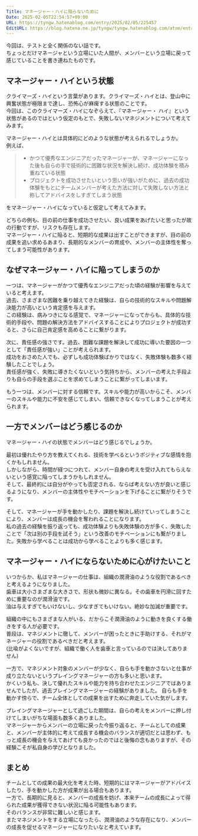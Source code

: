 ```yaml
---
Title: マネージャー・ハイに陥らないために
Date: 2025-02-05T22:54:57+09:00
URL: https://tyngw.hatenablog.com/entry/2025/02/05/225457
EditURL: https://blog.hatena.ne.jp/tyngw/tyngw.hatenablog.com/atom/entry/6802418398323511239
---
```


今回は、テストと全く関係のない話です。  
ちょっとだけマネージャという立場にいた人間が、メンバーという立場に戻って感じていることを書き連ねたものです。  

## マネージャー・ハイという状態
クライマーズ・ハイという言葉があります。クライマーズ・ハイとは、登山中に興奮状態が極限まで達し、恐怖心が麻痺する状態のことです。  
今回は、このクライマーズ・ハイになぞらえて、『マネージャー・ ハイ』という状態があるのではという仮定のもとで、失敗しないマネジメントについて考えてみます。  

マネージャー・ハイとは具体的にどのような状態が考えられるでしょうか。  
例えば、

> - かつて優秀なエンジニアだったマネージャーが、マネージャーになった後も自らの手で技術的に困難な状況を解決し続け、成功体験を積み重ねている状態
> - プロジェクトを成功させたいという思いが強いがために、過去の成功体験をもとにチームメンバーが考えた方法に対して失敗しない方法と称してアドバイスをしすぎてしまう状態

をマネージャー・ハイになっていると仮定して考えてみます。

どちらの例も、目の前の仕事を成功させたい、良い成果をあげたいと思ったが故の行動ですが、リスクも存在します。  
マネージャー・ハイに陥ると、短期的な成果は出すことができますが、目の前の成果を追い求めるあまり、長期的なメンバーの育成や、メンバーの主体性を奪ってしまう可能性があります。  

## なぜマネージャー・ハイに陥ってしまうのか

一つは、マネージャーがかつて優秀なエンジニアだった頃の経験が影響を与えていると考えます。  
過去、さまざまな困難を乗り越えてきた経験は、自らの技術的なスキルや問題解決能力が高いという肯定感を与えます。  
この経験は、病みつきになる感覚で、マネージャーになってからも、具体的な技術的手段や、問題の解決方法をアドバイスすることによりプロジェクトが成功すると、さらに自己肯定感を高めることに繋がります。  

次に、責任感の強さです。過去、困難な課題を解決して成功に導いた要因の一つとして「責任感が強い」ことが考えられます。  
成功をおさめた人でも、必ずしも成功体験ばかりではなく、失敗体験も数多く経験したことでしょう。  
責任感が強く、失敗に導きたくないという気持ちから、メンバーの考えた手段よりも自らの手段を選ぶことを求めてしまうことに繋がってしまいます。  

もう一つは、メンバーに対する信頼です。スキルや能力が高いからこそ、メンバーのスキルや能力に不安を感じてしまい、信頼できなくなってしまうことが考えられます。  

## 一方でメンバーはどう感じるのか

マネージャー・ハイの状態でメンバーはどう感じるでしょうか。  

最初は優れたやり方を教えてくれる、技術を学べるというポジティブな感情を抱くかもしれません。  
しかしながら、時間が経つにつれて、メンバー自身の考えを受け入れてもらえないという感覚に陥ってしまうかもしれません。  
そして、最終的には自分がやっても否定される、ならば考えない方が良いと感じるようになり、メンバーの主体性やモチベーションを下げることに繋がりそうです。  

そして、マネージャーが手を動かしたり、課題を解決し続けていってしまうことにより、メンバーは成長の機会を奪われることになります。  
私の過去の経験を振り返っても、成功体験よりも失敗体験の方が多く、失敗したことで「次は別の手段を試そう」という改善のモチベーションにも繋がりました。失敗から学べることは成功から学べることよりも多く感じます。  

## マネージャー・ハイにならないために心がけたいこと

いつからか、私はマネージャーの仕事は、組織の潤滑油のような役割であるべきと考えるようになりました。  
歯車は大小さまざまな大きさで、形状も微妙に異なる。その歯車を円滑に回すために重要なのが潤滑油です。  
油は与えすぎてもいけないし、少なすぎてもいけない。絶妙な加減が重要です。  

組織の中にもさまざまな人がいる、だからこそ潤滑油のように動きを良くする働きをする人が必要です。  
普段は、マネジメントに徹して、メンバーが困ったときに手助けする、それがマネージャーの役割であるべきだと考えます。  
(比喩がよくないですが、組織で働く人を歯車と言っているのでは決してありません)

一方で、マネジメント対象のメンバーが少なく、自らも手を動かさないと仕事が成り立たないというプレイングマネージャーの方も多いと思います。  
かくいう私も、決して優れたスキルや能力を持ち合わせたエンジニアではありませんでしたが、過去プレイングマネージャーの経験がありました。
自らも手を動かす傍らで、チーム全体としての成果を出すために奔走していた気がします。  

プレイングマネージャーとして過ごした期間は、自らの考えをメンバーに押し付けてしまいがちな場面も数多くありました。  
マネージャーからメンバーの立場に戻った今振り返ると、チームとしての成果と、メンバーが主体的に考えて成長する機会のバランスが適切だとは思わず、もっと成長の機会を与えてあげても良かったのではと後悔の念もありますが、その経験こそが私自身の学びとなりました。  

## まとめ
チームとしての成果の最大化を考えた時、短期的にはマネージャーがアドバイスしたり、手を動かした方が成果が出る場合もあります。  
一方で、長期的に見ると、メンバーの成長を妨げ、本来チームの成長によって得られた成果が獲得できない状況に陥る可能性もあります。  
そのバランスが非常に難しいと感じます。  
またマネジメントをする立場になったら、潤滑油のような存在になり、メンバーの成長を促せるマネージャーになりたいなと考えています。  
